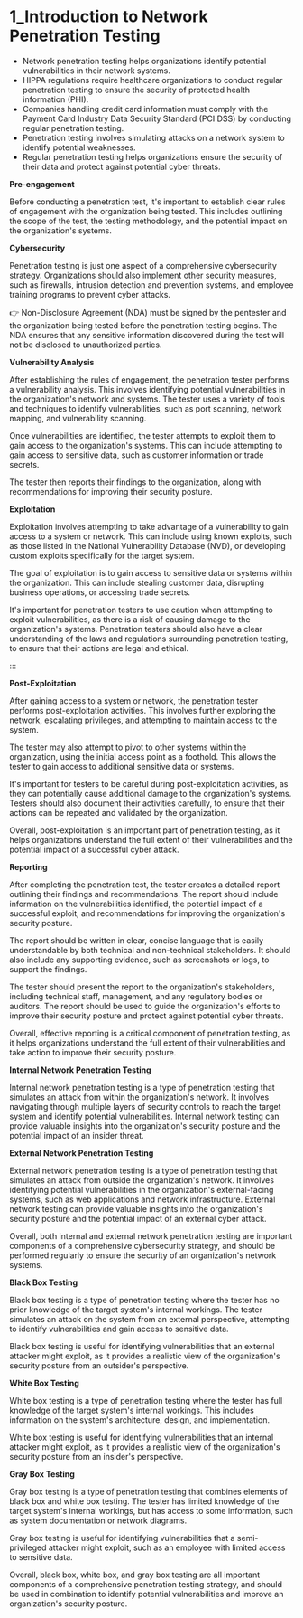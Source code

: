 # 1_Introduction to Network Penetration Testing

- Network penetration testing helps organizations identify potential vulnerabilities in their network systems.
- HIPPA regulations require healthcare organizations to conduct regular penetration testing to ensure the security of protected health information (PHI).
- Companies handling credit card information must comply with the Payment Card Industry Data Security Standard (PCI DSS) by conducting regular penetration testing.
- Penetration testing involves simulating attacks on a network system to identify potential weaknesses.
- Regular penetration testing helps organizations ensure the security of their data and protect against potential cyber threats.

**Pre-engagement**

Before conducting a penetration test, it's important to establish clear rules of engagement with the organization being tested. This includes outlining the scope of the test, the testing methodology, and the potential impact on the organization's systems.

**Cybersecurity**

Penetration testing is just one aspect of a comprehensive cybersecurity strategy. Organizations should also implement other security measures, such as firewalls, intrusion detection and prevention systems, and employee training programs to prevent cyber attacks.

<aside>
👉 Non-Disclosure Agreement (NDA) must be signed by the pentester and the organization being tested before the penetration testing begins. The NDA ensures that any sensitive information discovered during the test will not be disclosed to unauthorized parties.

</aside>

**Vulnerability Analysis**

After establishing the rules of engagement, the penetration tester performs a vulnerability analysis. This involves identifying potential vulnerabilities in the organization's network and systems. The tester uses a variety of tools and techniques to identify vulnerabilities, such as port scanning, network mapping, and vulnerability scanning.

Once vulnerabilities are identified, the tester attempts to exploit them to gain access to the organization's systems. This can include attempting to gain access to sensitive data, such as customer information or trade secrets.

The tester then reports their findings to the organization, along with recommendations for improving their security posture.

**Exploitation**

Exploitation involves attempting to take advantage of a vulnerability to gain access to a system or network. This can include using known exploits, such as those listed in the National Vulnerability Database (NVD), or developing custom exploits specifically for the target system.

The goal of exploitation is to gain access to sensitive data or systems within the organization. This can include stealing customer data, disrupting business operations, or accessing trade secrets.

It's important for penetration testers to use caution when attempting to exploit vulnerabilities, as there is a risk of causing damage to the organization's systems. Penetration testers should also have a clear understanding of the laws and regulations surrounding penetration testing, to ensure that their actions are legal and ethical.

:::

**Post-Exploitation**

After gaining access to a system or network, the penetration tester performs post-exploitation activities. This involves further exploring the network, escalating privileges, and attempting to maintain access to the system.

The tester may also attempt to pivot to other systems within the organization, using the initial access point as a foothold. This allows the tester to gain access to additional sensitive data or systems.

It's important for testers to be careful during post-exploitation activities, as they can potentially cause additional damage to the organization's systems. Testers should also document their activities carefully, to ensure that their actions can be repeated and validated by the organization.

Overall, post-exploitation is an important part of penetration testing, as it helps organizations understand the full extent of their vulnerabilities and the potential impact of a successful cyber attack.

**Reporting**

After completing the penetration test, the tester creates a detailed report outlining their findings and recommendations. The report should include information on the vulnerabilities identified, the potential impact of a successful exploit, and recommendations for improving the organization's security posture.

The report should be written in clear, concise language that is easily understandable by both technical and non-technical stakeholders. It should also include any supporting evidence, such as screenshots or logs, to support the findings.

The tester should present the report to the organization's stakeholders, including technical staff, management, and any regulatory bodies or auditors. The report should be used to guide the organization's efforts to improve their security posture and protect against potential cyber threats.

Overall, effective reporting is a critical component of penetration testing, as it helps organizations understand the full extent of their vulnerabilities and take action to improve their security posture.

**Internal Network Penetration Testing**

Internal network penetration testing is a type of penetration testing that simulates an attack from within the organization's network. It involves navigating through multiple layers of security controls to reach the target system and identify potential vulnerabilities. Internal network testing can provide valuable insights into the organization's security posture and the potential impact of an insider threat.

**External Network Penetration Testing**

External network penetration testing is a type of penetration testing that simulates an attack from outside the organization's network. It involves identifying potential vulnerabilities in the organization's external-facing systems, such as web applications and network infrastructure. External network testing can provide valuable insights into the organization's security posture and the potential impact of an external cyber attack.

Overall, both internal and external network penetration testing are important components of a comprehensive cybersecurity strategy, and should be performed regularly to ensure the security of an organization's network systems.

**Black Box Testing**

Black box testing is a type of penetration testing where the tester has no prior knowledge of the target system's internal workings. The tester simulates an attack on the system from an external perspective, attempting to identify vulnerabilities and gain access to sensitive data.

Black box testing is useful for identifying vulnerabilities that an external attacker might exploit, as it provides a realistic view of the organization's security posture from an outsider's perspective.

**White Box Testing**

White box testing is a type of penetration testing where the tester has full knowledge of the target system's internal workings. This includes information on the system's architecture, design, and implementation.

White box testing is useful for identifying vulnerabilities that an internal attacker might exploit, as it provides a realistic view of the organization's security posture from an insider's perspective.

**Gray Box Testing**

Gray box testing is a type of penetration testing that combines elements of black box and white box testing. The tester has limited knowledge of the target system's internal workings, but has access to some information, such as system documentation or network diagrams.

Gray box testing is useful for identifying vulnerabilities that a semi-privileged attacker might exploit, such as an employee with limited access to sensitive data.

Overall, black box, white box, and gray box testing are all important components of a comprehensive penetration testing strategy, and should be used in combination to identify potential vulnerabilities and improve an organization's security posture.